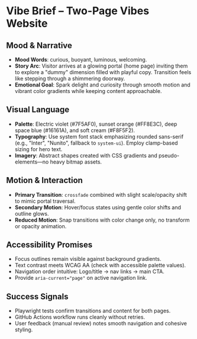 # Vibe Brief – Two-Page Vibes Website

## Mood & Narrative
- **Mood Words**: curious, buoyant, luminous, welcoming.
- **Story Arc**: Visitor arrives at a glowing portal (home page) inviting them to explore a "dummy" dimension filled with playful copy. Transition feels like stepping through a shimmering doorway.
- **Emotional Goal**: Spark delight and curiosity through smooth motion and vibrant color gradients while keeping content approachable.

## Visual Language
- **Palette**: Electric violet (#7F5AF0), sunset orange (#FF8E3C), deep space blue (#16161A), and soft cream (#F8F5F2).
- **Typography**: Use system font stack emphasizing rounded sans-serif (e.g., "Inter", "Nunito", fallback to `system-ui`). Employ clamp-based sizing for hero text.
- **Imagery**: Abstract shapes created with CSS gradients and pseudo-elements—no heavy bitmap assets.

## Motion & Interaction
- **Primary Transition**: `crossfade` combined with slight scale/opacity shift to mimic portal traversal.
- **Secondary Motion**: Hover/focus states using gentle color shifts and outline glows.
- **Reduced Motion**: Snap transitions with color change only, no transform or opacity animation.

## Accessibility Promises
- Focus outlines remain visible against background gradients.
- Text contrast meets WCAG AA (check with accessible palette values).
- Navigation order intuitive: Logo/title → nav links → main CTA.
- Provide `aria-current="page"` on active navigation link.

## Success Signals
- Playwright tests confirm transitions and content for both pages.
- GitHub Actions workflow runs cleanly without retries.
- User feedback (manual review) notes smooth navigation and cohesive styling.
